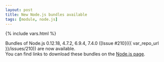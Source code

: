 ```yaml
---
layout: post
title: New Node.js bundles available
tags: [module, node.js]
---
```

{% include vars.html %}

Bundles of Node.js 0.12.18, 4.7.2, 6.9.4, 7.4.0 ([Issue #210]({{ var_repo_url }}/issues/210)) are now available.<br />
You can find links to download these bundles on the [Node.js page](/bins/nodejs).
